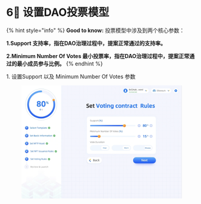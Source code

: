 # 6⃣️ 设置DAO投票模型

{% hint style="info" %}
**Good to know:**  投票模型中涉及到两个核心参数：

**1.Support  支持率，指在DAO治理过程中，提案正常通过的支持率。**

**2.Minimum Number Of Votes  最小投票率，指在DAO治理过程中，提案正常通过的最小成员参与比例。**
{% endhint %}

1. 设置Support 以及 Minimum Number Of Votes 参数

<figure><img src="../../.gitbook/assets/image (2) (2) (1).png" alt=""><figcaption></figcaption></figure>

